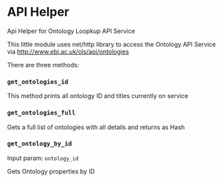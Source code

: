 # API Helper

Api Helper for Ontology Loopkup API Service 

This little module uses net/http library to access the Ontology API Service via http://www.ebi.ac.uk/ols/api/ontologies


There are three methods:

### `get_ontologies_id`
This method prints all ontology ID and titles currently on service 

### `get_ontologies_full`
Gets a full list of ontologies with all details and returns as Hash

### `get_ontology_by_id`

Input param: `ontology_id`

Gets Ontology properties by ID
